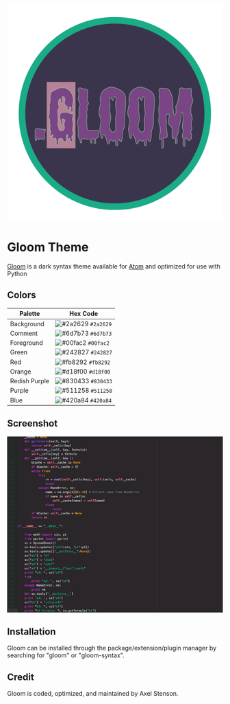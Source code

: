 
<p align="center">
    <img src ="https://raw.githubusercontent.com/axellarsstenson/gloom-syntax/master/images/Gloom-01.png">
</p>

# Gloom Theme

[Gloom](https://github.com/axellarsstenson/gloom-syntax) is a dark syntax theme available for [Atom](https://github.atom.io/packages/gloom-syntax) and optimized for use with Python

## Colors

Palette | Hex Code
--- | ---
Background | ![#2a2629](https://placehold.it/15/2a2629/ffffff?text=+) `#2a2629`
Comment | ![#6d7b73](https://placehold.it/15/6d7b73/000000?text=+) `#6d7b73`
Foreground | ![#00fac2](https://placehold.it/15/00fac2/000000?text=+) `#00fac2`
Green | ![#242827](https://placehold.it/15/242827/000000?text=+) `#242827`
Red | ![#fb8292](https://placehold.it/15/fb8292/000000?text=+) `#fb8292`
Orange | ![#d18f00](https://placehold.it/15/FCA369/000000?text=+) `#d18f00`
Redish Purple | ![#830433](https://placehold.it/15/830433/000000?text=+) `#830433`
Purple | ![#511258](https://placehold.it/15/511258/000000?text=+) `#511258`
Blue | ![#420a84](https://placehold.it/15/420a84/000000?text=+) `#420a84`

## Screenshot

![Gloom Screenshot](https://raw.githubusercontent.com/axellarsstenson/gloom-syntax/master/images/Gloom_Screenshot.png)

## Installation

Gloom can be installed through the package/extension/plugin manager by searching for "gloom" or "gloom-syntax".

## Credit

Gloom is coded, optimized, and maintained by Axel Stenson.

